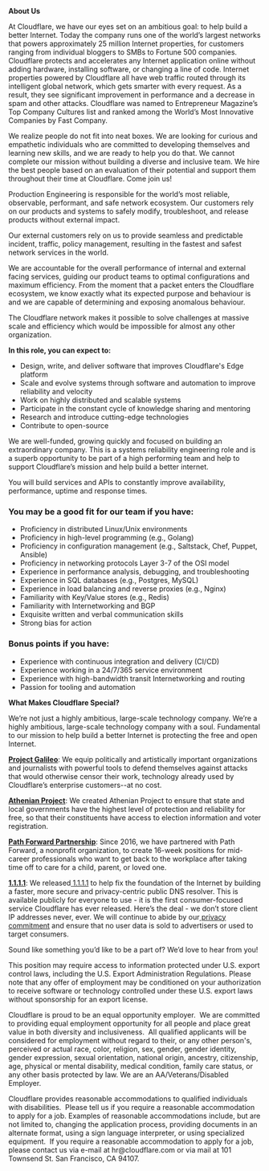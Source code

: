 <div class="content-intro">
	<div><strong>About Us</strong></div>
	<div>
		<p><span style="font-weight: 400;">At Cloudflare, we have our eyes set on an ambitious goal: to help build a better Internet. Today the company runs one of the world’s largest networks that powers approximately 25 million Internet properties, for customers ranging from individual bloggers to SMBs to Fortune 500 companies. Cloudflare protects and accelerates any Internet application online without adding hardware, installing software, or changing a line of code. Internet properties powered by Cloudflare all have web traffic routed through its intelligent global network, which gets smarter with every request. As a result, they see significant improvement in performance and a decrease in spam and other attacks. Cloudflare was named to Entrepreneur Magazine’s Top Company Cultures list and ranked among the World’s Most Innovative Companies by Fast Company.</span><span style="font-weight: 400;">&nbsp;</span></p>
		<p><span style="font-weight: 400;">We realize people do not fit into neat boxes. We are looking for curious and empathetic individuals who are committed to developing themselves and learning new skills, and we are ready to help you do that. We cannot complete our mission without building a diverse and inclusive team. We hire the best people based on an evaluation of their potential and support them throughout their time at Cloudflare. Come join us!&nbsp;</span></p>
	</div>
</div>
<p><span style="font-weight: 400;">Production Engineering is responsible for the world’s most reliable, observable, performant, and safe network ecosystem. Our customers rely on our products and systems to safely modify, troubleshoot, and release products without external impact.</span></p>
<p><span style="font-weight: 400;">Our external customers rely on us to provide seamless and predictable incident, traffic, policy management, resulting in the fastest and safest network services in the world.</span></p>
<p><span style="font-weight: 400;">We are accountable for the overall performance of internal and external facing services, guiding our product teams to optimal configurations and maximum efficiency. From the moment that a packet enters the Cloudflare ecosystem, we know exactly what its expected purpose and behaviour is and we are capable of determining and exposing anomalous behaviour.</span></p>
<p><span style="font-weight: 400;">The Cloudflare network makes it possible to solve challenges at massive scale and efficiency which would be impossible for almost any other organization.</span></p>
<p><strong>In this role, you can expect to:</strong></p>
<ul>
	<li style="font-weight: 400;"><span style="font-weight: 400;">Design, write, and deliver software that improves Cloudflare's Edge platform</span></li>
	<li style="font-weight: 400;"><span style="font-weight: 400;">Scale and evolve systems through software and automation to improve reliability and velocity</span></li>
	<li style="font-weight: 400;"><span style="font-weight: 400;">Work on highly distributed and scalable systems</span></li>
	<li style="font-weight: 400;"><span style="font-weight: 400;">Participate in the constant cycle of knowledge sharing and mentoring</span></li>
	<li style="font-weight: 400;"><span style="font-weight: 400;">Research and introduce cutting-edge technologies</span></li>
	<li style="font-weight: 400;"><span style="font-weight: 400;">Contribute to open-source</span></li>
</ul>
<p><span style="font-weight: 400;">We are well-funded, growing quickly and focused on building an extraordinary company. This is a systems reliability engineering role and is a superb opportunity to be part of a high performing team and help to support Cloudflare’s mission and help build a better internet.</span></p>
<p><span style="font-weight: 400;">You will build services and APIs to constantly improve availability, performance, uptime and response times.&nbsp;</span></p>
<h3><strong>You may be a good fit for our team if you have:</strong></h3>
<ul>
	<li style="font-weight: 400;"><span style="font-weight: 400;">Proficiency in distributed Linux/Unix environments</span></li>
	<li style="font-weight: 400;"><span style="font-weight: 400;">Proficiency in high-level programming (e.g., Golang)</span></li>
	<li style="font-weight: 400;"><span style="font-weight: 400;">Proficiency in configuration management (e.g., Saltstack, Chef, Puppet, Ansible)</span></li>
	<li style="font-weight: 400;"><span style="font-weight: 400;">Proficiency in networking protocols Layer 3-7 of the OSI model</span></li>
	<li style="font-weight: 400;"><span style="font-weight: 400;">Experience in performance analysis, debugging, and troubleshooting</span></li>
	<li style="font-weight: 400;"><span style="font-weight: 400;">Experience in SQL databases (e.g., Postgres, MySQL)</span></li>
	<li style="font-weight: 400;"><span style="font-weight: 400;">Experience in load balancing and reverse proxies (e.g., Nginx)</span></li>
	<li style="font-weight: 400;"><span style="font-weight: 400;">Familiarity with Key/Value stores (e.g., Redis)</span></li>
	<li style="font-weight: 400;"><span style="font-weight: 400;">​​​Familiarity with Internetworking and BGP</span></li>
	<li style="font-weight: 400;"><span style="font-weight: 400;">Exquisite written and verbal communication skills</span></li>
	<li style="font-weight: 400;"><span style="font-weight: 400;">Strong bias for action</span></li>
</ul>
<h3><strong>Bonus points if you have:</strong></h3>
<ul>
	<li style="font-weight: 400;"><span style="font-weight: 400;">Experience with continuous integration and delivery (CI/CD)</span></li>
	<li style="font-weight: 400;"><span style="font-weight: 400;">Experience working in a 24/7/365 service environment</span></li>
	<li style="font-weight: 400;"><span style="font-weight: 400;">Experience with high-bandwidth transit Internetworking and routing</span></li>
	<li style="font-weight: 400;"><span style="font-weight: 400;">Passion for tooling and automation</span></li>
</ul>
<div class="content-conclusion">
	<p><strong>What Makes Cloudflare Special?</strong></p>
	<p><span style="font-weight: 400;">We’re not just a highly ambitious, large-scale technology company. We’re a highly ambitious, large-scale technology company with a soul. Fundamental to our mission to help build a better Internet is protecting the free and open Internet.</span></p>
	<p><a href="https://blog.cloudflare.com/protecting-free-expression-online/"><strong>Project Galileo</strong></a><span style="font-weight: 400;">: We equip politically and artistically important organizations and journalists with powerful tools to defend themselves against attacks that would otherwise censor their work, technology already used by Cloudflare’s enterprise customers--at no cost.</span></p>
	<p><strong><a href="https://www.cloudflare.com/athenian/">Athenian Project</a></strong><span style="font-weight: 400;">: We created Athenian Project to ensure that state and local governments have the highest level of protection and reliability for free, so that their constituents have access to election information and voter registration.</span></p>
	<p><a href="https://blog.cloudflare.com/tag/path-forward/"><strong>Path Forward Partnership</strong></a><span style="font-weight: 400;">: Since 2016, we have partnered with Path Forward, a nonprofit organization, to create 16-week positions for mid-career professionals who want to get back to the workplace after taking time off to care for a child, parent, or loved one.</span></p>
	<p><a href="https://1.1.1.1/"><strong>1.1.1.1</strong></a><span style="font-weight: 400;">: We released</span><a href="https://1.1.1.1/"> <span style="font-weight: 400;">1.1.1.1</span></a><span style="font-weight: 400;"> to help fix the foundation of the Internet by building a faster, more secure and privacy-centric public DNS resolver. This is available publicly for everyone to use - it is the first consumer-focused service Cloudflare has ever released. Here’s the deal - we don’t store client IP addresses never, ever. We will continue to abide by our</span><a href="https://developers.cloudflare.com/1.1.1.1/privacy/public-dns-resolver"> privacy commitment</a><span style="font-weight: 400;"> and ensure that no user data is sold to advertisers or used to target consumers.</span></p>
	<p><span style="font-weight: 400;">Sound like something you’d like to be a part of? We’d love to hear from you!</span></p>
	<p><span style="font-weight: 400;">This position may require access to information protected under U.S. export control laws, including the U.S. Export Administration Regulations. Please note that any offer of employment may be conditioned on your authorization to receive software or technology controlled under these U.S. export laws without sponsorship for an export license.</span></p>
	<p><span style="font-weight: 400;">Cloudflare is proud to be an equal opportunity employer. &nbsp;We are committed to providing equal employment opportunity for all people and place great value in both diversity and inclusiveness. &nbsp;All qualified applicants will be considered for employment without regard to their, or any other person's, perceived or actual</span> <span style="font-weight: 400;">race, color, religion, sex, gender, gender identity, gender expression, sexual orientation, national origin, ancestry, citizenship, age, physical or mental disability, medical condition, family care status, or any other basis protected by law. </span><span style="font-weight: 400;">We are an AA/Veterans/Disabled Employer.</span></p>
	<p><span style="font-weight: 400;">Cloudflare provides reasonable accommodations to qualified individuals with disabilities. &nbsp;Please tell us if you require a reasonable accommodation to apply for a job. Examples of reasonable accommodations include, but are not limited to, changing the application process, providing documents in an alternate format, using a sign language interpreter, or using specialized equipment. &nbsp;If you require a reasonable accommodation to apply for a job, please contact us via e-mail at </span><span style="font-weight: 400;">hr@cloudflare.com</span><span style="font-weight: 400;"> or via mail at 101 Townsend St. San Francisco, CA 94107.</span></p>
</div>